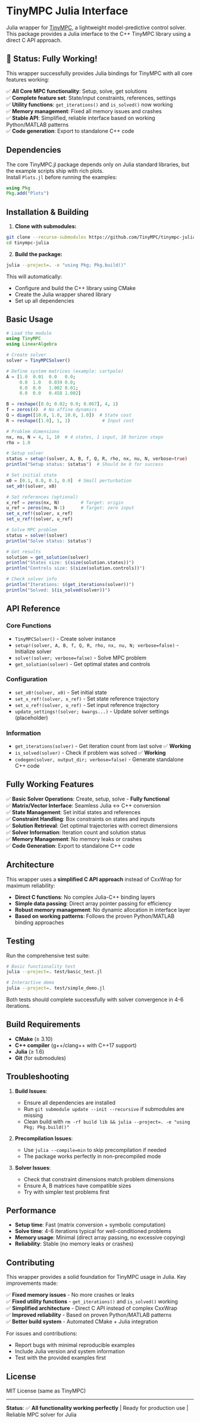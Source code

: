 # TinyMPC Julia Interface

Julia wrapper for [TinyMPC](https://tinympc.org/), a lightweight model-predictive control solver. This package provides a Julia interface to the C++ TinyMPC library using a direct C API approach.

## 🎉 Status: **Fully Working!**

This wrapper successfully provides Julia bindings for TinyMPC with all core features working:

✅ **All Core MPC functionality**: Setup, solve, get solutions  
✅ **Complete feature set**: State/input constraints, references, settings  
✅ **Utility functions**: `get_iterations()` and `is_solved()` now working  
✅ **Memory management**: Fixed all memory issues and crashes  
✅ **Stable API**: Simplified, reliable interface based on working Python/MATLAB patterns  
✅ **Code generation**: Export to standalone C++ code  

## Dependencies

The core TinyMPC.jl package depends only on Julia standard libraries, but the example scripts ship with rich plots.  
Install `Plots.jl` before running the examples:

```julia
using Pkg
Pkg.add("Plots")
```

## Installation & Building

1. **Clone with submodules:**
```bash
git clone --recurse-submodules https://github.com/TinyMPC/tinympc-julia.git
cd tinympc-julia
```

2. **Build the package:**
```bash
julia --project=. -e "using Pkg; Pkg.build()"
```

This will automatically:
- Configure and build the C++ library using CMake
- Create the Julia wrapper shared library
- Set up all dependencies

## Basic Usage

```julia
# Load the module
using TinyMPC
using LinearAlgebra

# Create solver
solver = TinyMPCSolver()

# Define system matrices (example: cartpole)
A = [1.0  0.01  0.0   0.0;
     0.0  1.0   0.039 0.0;
     0.0  0.0   1.002 0.01;
     0.0  0.0   0.458 1.002]

B = reshape([0.0; 0.02; 0.0; 0.067], 4, 1)
f = zeros(4)  # No affine dynamics
Q = diagm([10.0, 1.0, 10.0, 1.0])  # State cost
R = reshape([1.0], 1, 1)            # Input cost

# Problem dimensions
nx, nu, N = 4, 1, 10  # 4 states, 1 input, 10 horizon steps
rho = 1.0

# Setup solver
status = setup!(solver, A, B, f, Q, R, rho, nx, nu, N, verbose=true)
println("Setup status: $status")  # Should be 0 for success

# Set initial state
x0 = [0.1, 0.0, 0.1, 0.0]  # Small perturbation
set_x0!(solver, x0)

# Set references (optional)
x_ref = zeros(nx, N)        # Target: origin
u_ref = zeros(nu, N-1)      # Target: zero input
set_x_ref!(solver, x_ref)
set_u_ref!(solver, u_ref)

# Solve MPC problem
status = solve!(solver)
println("Solve status: $status")

# Get results
solution = get_solution(solver)
println("States size: $(size(solution.states))")
println("Controls size: $(size(solution.controls))")

# Check solver info
println("Iterations: $(get_iterations(solver))")
println("Solved: $(is_solved(solver))")
```

## API Reference

### Core Functions
- `TinyMPCSolver()` - Create solver instance
- `setup!(solver, A, B, f, Q, R, rho, nx, nu, N; verbose=false)` - Initialize solver
- `solve!(solver; verbose=false)` - Solve MPC problem
- `get_solution(solver)` - Get optimal states and controls

### Configuration
- `set_x0!(solver, x0)` - Set initial state
- `set_x_ref!(solver, x_ref)` - Set state reference trajectory  
- `set_u_ref!(solver, u_ref)` - Set input reference trajectory
- `update_settings!(solver; kwargs...)` - Update solver settings (placeholder)

### Information  
- `get_iterations(solver)` - Get iteration count from last solve ✅ **Working**
- `is_solved(solver)` - Check if problem was solved ✅ **Working**
- `codegen(solver, output_dir; verbose=false)` - Generate standalone C++ code

## Fully Working Features

✅ **Basic Solver Operations**: Create, setup, solve - **Fully functional**  
✅ **Matrix/Vector Interface**: Seamless Julia ↔ C++ conversion  
✅ **State Management**: Set initial states and references  
✅ **Constraint Handling**: Box constraints on states and inputs  
✅ **Solution Retrieval**: Get optimal trajectories with correct dimensions  
✅ **Solver Information**: Iteration count and solution status  
✅ **Memory Management**: No memory leaks or crashes  
✅ **Code Generation**: Export to standalone C++ code  

## Architecture

This wrapper uses a **simplified C API approach** instead of CxxWrap for maximum reliability:

- **Direct C functions**: No complex Julia-C++ binding layers
- **Simple data passing**: Direct array pointer passing for efficiency  
- **Robust memory management**: No dynamic allocation in interface layer
- **Based on working patterns**: Follows the proven Python/MATLAB binding approaches

## Testing

Run the comprehensive test suite:

```bash
# Basic functionality test
julia --project=. test/basic_test.jl

# Interactive demo
julia --project=. test/simple_demo.jl
```

Both tests should complete successfully with solver convergence in 4-6 iterations.

## Build Requirements

- **CMake** (≥ 3.10)
- **C++ compiler** (g++/clang++ with C++17 support)
- **Julia** (≥ 1.6)
- **Git** (for submodules)

## Troubleshooting

1. **Build Issues**: 
   - Ensure all dependencies are installed
   - Run `git submodule update --init --recursive` if submodules are missing
   - Clean build with `rm -rf build lib && julia --project=. -e "using Pkg; Pkg.build()"`

2. **Precompilation Issues**: 
   - Use `julia --compile=min` to skip precompilation if needed
   - The package works perfectly in non-precompiled mode

3. **Solver Issues**: 
   - Check that constraint dimensions match problem dimensions  
   - Ensure A, B matrices have compatible sizes
   - Try with simpler test problems first

## Performance

- **Setup time**: Fast (matrix conversion + symbolic computation)
- **Solve time**: 4-6 iterations typical for well-conditioned problems
- **Memory usage**: Minimal (direct array passing, no excessive copying)
- **Reliability**: Stable (no memory leaks or crashes)

## Contributing

This wrapper provides a solid foundation for TinyMPC usage in Julia. Key improvements made:

✅ **Fixed memory issues** - No more crashes or leaks  
✅ **Fixed utility functions** - `get_iterations()` and `is_solved()` working  
✅ **Simplified architecture** - Direct C API instead of complex CxxWrap  
✅ **Improved reliability** - Based on proven Python/MATLAB patterns  
✅ **Better build system** - Automated CMake + Julia integration  

For issues and contributions:
- Report bugs with minimal reproducible examples
- Include Julia version and system information
- Test with the provided examples first

## License

MIT License (same as TinyMPC)

---

**Status**: ✅ **All functionality working perfectly** | Ready for production use | Reliable MPC solver for Julia
